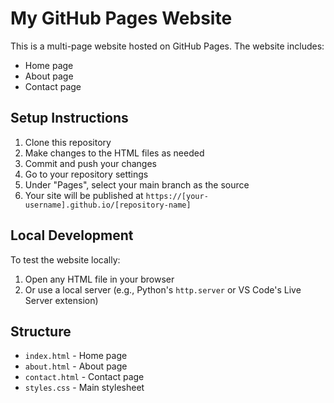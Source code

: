 # My GitHub Pages Website

This is a multi-page website hosted on GitHub Pages. The website includes:
- Home page
- About page
- Contact page

## Setup Instructions

1. Clone this repository
2. Make changes to the HTML files as needed
3. Commit and push your changes
4. Go to your repository settings
5. Under "Pages", select your main branch as the source
6. Your site will be published at `https://[your-username].github.io/[repository-name]`

## Local Development

To test the website locally:
1. Open any HTML file in your browser
2. Or use a local server (e.g., Python's `http.server` or VS Code's Live Server extension)

## Structure

- `index.html` - Home page
- `about.html` - About page
- `contact.html` - Contact page
- `styles.css` - Main stylesheet 